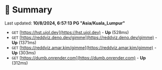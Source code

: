 # 📖 Summary
Last updated: **10/8/2024, 6:57:13 PG "Asia/Kuala_Lumpur"**

- `GET` [https://hst.ujol.dev](https://hst.ujol.dev) - **Up** (528ms)
- `GET` [https://reddviz.deno.dev/gimme](https://reddviz.deno.dev/gimme) - **Up** (1371ms)
- `GET` [https://reddviz.amar.kim/gimme](https://reddviz.amar.kim/gimme) - **Up** (303ms)
- `GET` [https://dumb.onrender.com](https://dumb.onrender.com) - **Up** (312ms)
